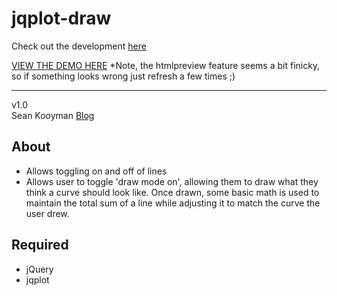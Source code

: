 jqplot-draw
========================

Check out the development [here](https://github.com/seanybob/jqplot-draw)

[VIEW THE DEMO HERE](http://htmlpreview.github.com/?https://github.com/seanybob/jqplot-draw/blob/master/jqplot_draw.html)
*Note, the htmlpreview feature seems a bit finicky, so if something looks wrong just refresh a few times ;)

* * *

v1.0<br />
Sean Kooyman [Blog](http://teachthe.net)

About
-----------------
- Allows toggling on and off of lines
- Allows user to toggle 'draw mode on', allowing them to draw what they think a curve should look like. Once drawn, some basic math is used to maintain the total sum of a line while adjusting it to match the curve the user drew.

Required
-----------------
* jQuery
* jqplot
